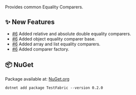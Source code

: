 Provides common Equality Comparers.

## ✨ New Features

- [#6](https://github.com/zhofre/test-fabric/issues/6) Added relative and absolute double equality comparers.
- [#6](https://github.com/zhofre/test-fabric/issues/6) Added object equality comparer base.
- [#6](https://github.com/zhofre/test-fabric/issues/6) Added array and list equality comparers.
- [#6](https://github.com/zhofre/test-fabric/issues/6) Added comparer factory.

## 📦 NuGet

Package available at: [NuGet.org](https://www.nuget.org/packages/TestFabric)

```
dotnet add package TestFabric --version 0.2.0
```
